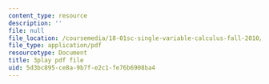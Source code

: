 ```yaml
---
content_type: resource
description: ''
file: null
file_location: /coursemedia/18-01sc-single-variable-calculus-fall-2010/5d3bc895ce8a9b7fe2c1fe76b6908ba4_rqkvDrYmKcc.pdf
file_type: application/pdf
resourcetype: Document
title: 3play pdf file
uid: 5d3bc895-ce8a-9b7f-e2c1-fe76b6908ba4
---
```

